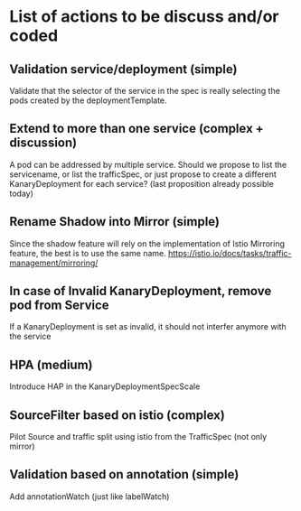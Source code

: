 # List of actions to be discuss and/or coded

## Validation service/deployment (simple)
Validate that the selector of the service in the spec is really selecting the pods created by the deploymentTemplate.

## Extend to more than one service (complex + discussion)
A pod can be addressed by multiple service.
Should we propose to list the servicename, or list the trafficSpec, or just propose to create a different KanaryDeployment for each service? (last proposition already possible today)

## Rename Shadow into Mirror (simple)
Since the shadow feature will rely on the implementation of Istio Mirroring feature, the best is to use the same name.
https://istio.io/docs/tasks/traffic-management/mirroring/

## In case of Invalid KanaryDeployment, remove pod from Service
If a KanaryDeployment is set as invalid, it should not interfer anymore with the service

## HPA (medium)
Introduce HAP in the KanaryDeploymentSpecScale

## SourceFilter based on istio (complex)
Pilot Source and traffic split using istio from the TrafficSpec (not only mirror)

## Validation based on annotation (simple)
Add annotationWatch (just like labelWatch)

